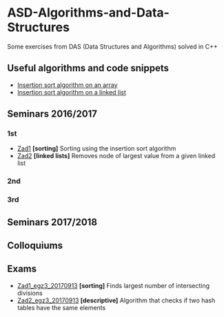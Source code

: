 # **ASD-Algorithms-and-Data-Structures**

Some exercises from DAS (Data Structures and Algorithms) solved in C++

## Useful algorithms and code snippets
- [Insertion sort algorithm on an array](https://github.com/kaspiotr/ASD-Algorithms-and-Data-Structures/tree/master/Useful_algorithms_and_code_snippets/Array_insertion_sort "Array_insertion_sort")
- [Insertion sort algorithm on a linked list](https://github.com/kaspiotr/ASD-Algorithms-and-Data-Structures/blob/master/Useful_algorithms_and_code_snippets/Linked_list_insertion_sort "Linked_list_insertion_sort")

## Seminars 2016/2017
### 1st
- [Zad1](https://github.com/kaspiotr/ASD-Algorithms-and-Data-Structures/tree/master/Seminars_older/Sem1_Ex1_20170103 "Sem1_Ex1_20170103") **[sorting]** Sorting using the insertion sort algorithm 
- [Zad2](https://github.com/kaspiotr/ASD-Algorithms-and-Data-Structures/tree/master/Seminars_older/Sem1_Ex2_20170301 "Sem1_Ex2_20170301") **[linked lists]** Removes node of largest value from a given linked list
### 2nd

### 3rd

## Seminars 2017/2018

## Colloquiums

## Exams
- [Zad1_egz3_20170913](https://github.com/kaspiotr/ASD-Algorithms-and-Data-Structures/tree/master/Exams/Exam3_Ex1_20170913 "Exam3_Ex1_20170913") **[sorting]** Finds largest number of intersecting divisions
- [Zad2_egz3_20170913](https://github.com/kaspiotr/ASD-Algorithms-and-Data-Structures/tree/master/Exams/Exam3_Ex2_20170913 "Exam3_Ex2_20170913") **[descriptive]** Algorithm that checks if two hash tables have the same elements